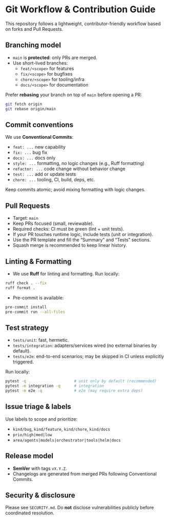 # Git Workflow & Contribution Guide

This repository follows a lightweight, contributor-friendly workflow based on forks and Pull Requests.

## Branching model
- `main` is **protected**: only PRs are merged.
- Use short-lived branches:
  - `feat/<scope>` for features
  - `fix/<scope>` for bugfixes
  - `chore/<scope>` for tooling/infra
  - `docs/<scope>` for documentation

Prefer **rebasing** your branch on top of `main` before opening a PR:
```bash
git fetch origin
git rebase origin/main
```

## Commit conventions
We use **Conventional Commits**:
- `feat: ...` new capability
- `fix: ...` bug fix
- `docs: ...` docs only
- `style: ...` formatting, no logic changes (e.g., Ruff formatting)
- `refactor: ...` code change without behavior change
- `test: ...` add or update tests
- `chore: ...` tooling, CI, build, deps, etc.

Keep commits atomic; avoid mixing formatting with logic changes.

## Pull Requests
- Target: `main`
- Keep PRs focused (small, reviewable).
- Required checks: CI must be green (lint + unit tests).
- If your PR touches runtime logic, include tests (unit or integration).
- Use the PR template and fill the “Summary” and “Tests” sections.
- Squash merge is recommended to keep linear history.

## Linting & Formatting
- We use **Ruff** for linting and formatting. Run locally:
```bash
ruff check . --fix
ruff format .
```
- Pre-commit is available:
```bash
pre-commit install
pre-commit run --all-files
```

## Test strategy
- `tests/unit`: fast, hermetic.
- `tests/integration`: adapters/services wired (no external binaries by default).
- `tests/e2e`: end-to-end scenarios; may be skipped in CI unless explicitly triggered.

Run locally:
```bash
pytest -q                     # unit only by default (recommended)
pytest -m integration -q      # integration
pytest -m e2e -q              # e2e (may require extra deps)
```

## Issue triage & labels
Use labels to scope and prioritize:
- `kind/bug`, `kind/feature`, `kind/chore`, `kind/docs`
- `prio/high|med|low`
- `area/agents|models|orchestrator|tools|helm|docs`

## Release model
- **SemVer** with tags `vX.Y.Z`.
- Changelogs are generated from merged PRs following Conventional Commits.

## Security & disclosure
Please see `SECURITY.md`. Do **not** disclose vulnerabilities publicly before coordinated resolution.
